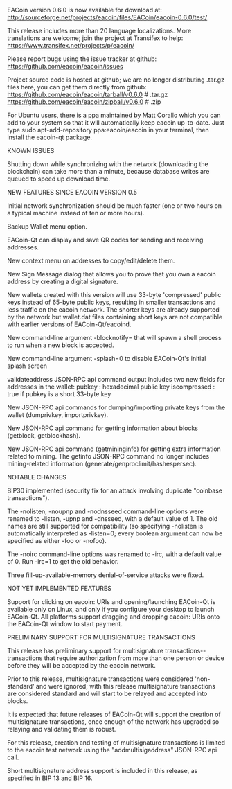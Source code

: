 EACoin version 0.6.0 is now available for download at:
http://sourceforge.net/projects/eacoin/files/EACoin/eacoin-0.6.0/test/

This release includes more than 20 language localizations.
More translations are welcome; join the
project at Transifex to help:
https://www.transifex.net/projects/p/eacoin/

Please report bugs using the issue tracker at github:
https://github.com/eacoin/eacoin/issues

Project source code is hosted at github; we are no longer
distributing .tar.gz files here, you can get them
directly from github:
https://github.com/eacoin/eacoin/tarball/v0.6.0  # .tar.gz
https://github.com/eacoin/eacoin/zipball/v0.6.0  # .zip

For Ubuntu users, there is a ppa maintained by Matt Corallo which
you can add to your system so that it will automatically keep
eacoin up-to-date.  Just type
sudo apt-add-repository ppa:eacoin/eacoin
in your terminal, then install the eacoin-qt package.


KNOWN ISSUES

Shutting down while synchronizing with the network
(downloading the blockchain) can take more than a minute,
because database writes are queued to speed up download
time.


NEW FEATURES SINCE EACOIN VERSION 0.5

Initial network synchronization should be much faster
(one or two hours on a typical machine instead of ten or more
hours).

Backup Wallet menu option.

EACoin-Qt can display and save QR codes for sending
and receiving addresses.

New context menu on addresses to copy/edit/delete them.

New Sign Message dialog that allows you to prove that you
own a eacoin address by creating a digital
signature.

New wallets created with this version will
use 33-byte 'compressed' public keys instead of
65-byte public keys, resulting in smaller
transactions and less traffic on the eacoin
network. The shorter keys are already supported
by the network but wallet.dat files containing
short keys are not compatible with earlier
versions of EACoin-Qt/eacoind.

New command-line argument -blocknotify=<command>
that will spawn a shell process to run <command> 
when a new block is accepted.

New command-line argument -splash=0 to disable
EACoin-Qt's initial splash screen

validateaddress JSON-RPC api command output includes
two new fields for addresses in the wallet:
pubkey : hexadecimal public key
iscompressed : true if pubkey is a short 33-byte key

New JSON-RPC api commands for dumping/importing
private keys from the wallet (dumprivkey, importprivkey).

New JSON-RPC api command for getting information about
blocks (getblock, getblockhash).

New JSON-RPC api command (getmininginfo) for getting
extra information related to mining. The getinfo
JSON-RPC command no longer includes mining-related
information (generate/genproclimit/hashespersec).



NOTABLE CHANGES

BIP30 implemented (security fix for an attack involving
duplicate "coinbase transactions").

The -nolisten, -noupnp and -nodnsseed command-line
options were renamed to -listen, -upnp and -dnsseed,
with a default value of 1. The old names are still
supported for compatibility (so specifying -nolisten
is automatically interpreted as -listen=0; every
boolean argument can now be specified as either
-foo or -nofoo).

The -noirc command-line options was renamed to
-irc, with a default value of 0. Run -irc=1 to
get the old behavior.

Three fill-up-available-memory denial-of-service
attacks were fixed.


NOT YET IMPLEMENTED FEATURES

Support for clicking on eacoin: URIs and
opening/launching EACoin-Qt is available only on Linux,
and only if you configure your desktop to launch
EACoin-Qt. All platforms support dragging and dropping
eacoin: URIs onto the EACoin-Qt window to start
payment.


PRELIMINARY SUPPORT FOR MULTISIGNATURE TRANSACTIONS

This release has preliminary support for multisignature
transactions-- transactions that require authorization
from more than one person or device before they
will be accepted by the eacoin network.

Prior to this release, multisignature transactions
were considered 'non-standard' and were ignored;
with this release multisignature transactions are
considered standard and will start to be relayed
and accepted into blocks.

It is expected that future releases of EACoin-Qt
will support the creation of multisignature transactions,
once enough of the network has upgraded so relaying
and validating them is robust.

For this release, creation and testing of multisignature
transactions is limited to the eacoin test network using
the "addmultisigaddress" JSON-RPC api call.

Short multisignature address support is included in this
release, as specified in BIP 13 and BIP 16.

